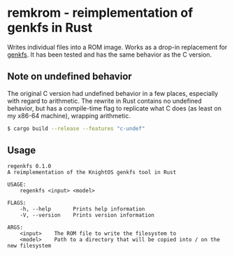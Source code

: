# remkrom - reimplementation of genkfs in Rust

Writes individual files into a ROM image.  Works as a drop-in
replacement for [genkfs](https://github.com/KnightOS/genkfs/).  It has
been tested and has the same behavior as the C version.

## Note on undefined behavior
The original C version had undefined behavior in a few places,
especially with regard to arithmetic.  The rewrite in Rust contains no
undefined behavior, but has a compile-time flag to replicate what C
does (as least on my x86-64 machine), wrapping arithmetic.

```sh
$ cargo build --release --features "c-undef"
```

## Usage
```
regenkfs 0.1.0
A reimplementation of the KnightOS genkfs tool in Rust

USAGE:
    regenkfs <input> <model>

FLAGS:
    -h, --help       Prints help information
    -V, --version    Prints version information

ARGS:
    <input>    The ROM file to write the filesystem to
    <model>    Path to a directory that will be copied into / on the new filesystem
```
